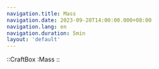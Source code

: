 ```yaml
---
navigation.title: Mass
navigation.date: 2023-09-20T14:00:00.000+08:00
navigation.lang: en
navigation.duration: 5min
layout: 'default'
---
```


::CraftBox
:Mass
::

<br />
